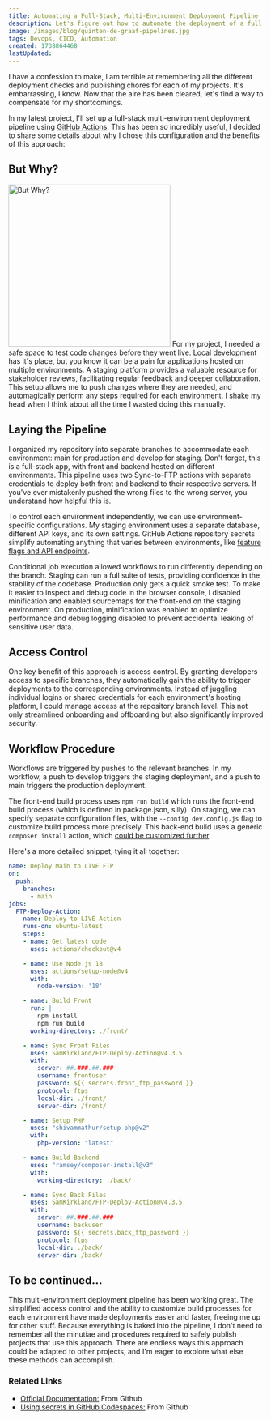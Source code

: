 ```yaml
---
title: Automating a Full-Stack, Multi-Environment Deployment Pipeline
description: Let's figure out how to automate the deployment of a full stack project using tailored configurations for different environments, without increasing developer workload or technical debt
image: /images/blog/quinten-de-graaf-pipelines.jpg
tags: Devops, CICD, Automation
created: 1738864468
lastUpdated:
---
```


I have a confession to make, I am terrible at remembering all the different deployment checks and publishing chores for each of my projects. It's embarrassing, I know. Now that the aire has been cleared, let's find a way to compensate for my shortcomings.

In my latest project, I'll set up a full-stack multi-environment deployment pipeline using [GitHub Actions](https://github.com/features/actions). This has been so incredibly useful, I decided to share some details about why I chose this configuration and the benefits of this approach:

## But Why?

<img alt="But Why?" width="320" src="/images/blog/but-why.jpg#right" >
For my project, I needed a safe space to test code changes before they went live. Local development has it's place, but you know it can be a pain for applications hosted on multiple environments. A staging platform provides a valuable resource for stakeholder reviews, facilitating regular feedback and deeper collaboration. This setup allows me to push changes where they are needed, and automagically perform any steps required for each environment. I shake my head when I think about all the time I wasted doing this manually.

## Laying the Pipeline

I organized my repository into separate branches to accommodate each environment: main for production and develop for staging. Don't forget, this is a full-stack app, with front and backend hosted on different environments. This pipeline uses two Sync-to-FTP actions with separate credentials to deploy both front and backend to their respective servers. If you've ever mistakenly pushed the wrong files to the wrong server, you understand how helpful this is.

To control each environment independently, we can use environment-specific configurations. My staging environment uses a separate database, different API keys, and its own settings. GitHub Actions repository secrets simplify automating anything that varies between environments, like [feature flags and API endpoints](https://docs.github.com/en/actions/security-for-github-actions/security-guides/using-secrets-in-github-actions).

Conditional job execution allowed workflows to run differently depending on the branch. Staging can run a full suite of tests, providing confidence in the stability of the codebase. Production only gets a quick smoke test. To make it easier to inspect and debug code in the browser console, I disabled minification and enabled sourcemaps for the front-end on the staging environment. On production, minification was enabled to optimize performance and debug logging disabled to prevent accidental leaking of sensitive user data.

## Access Control

One key benefit of this approach is access control. By granting developers access to specific branches, they automatically gain the ability to trigger deployments to the corresponding environments. Instead of juggling individual logins or shared credentials for each environment's hosting platform, I could manage access at the repository branch level. This not only streamlined onboarding and offboarding but also significantly improved security.

## Workflow Procedure

Workflows are triggered by pushes to the relevant branches. In my workflow, a push to develop triggers the staging deployment, and a push to main triggers the production deployment.

The front-end build process uses `npm run build` which runs the front-end build process (which is defined in package.json, silly). On staging, we can specify separate configuration files, with the `--config dev.config.js` flag to customize build process more precisely. This back-end build uses a generic `composer install` action, which [could be customized further](https://github.com/ramsey/composer-install).

Here's a more detailed snippet, tying it all together:

```YAML
name: Deploy Main to LIVE FTP
on:
  push:
    branches:
      - main
jobs:
  FTP-Deploy-Action:
    name: Deploy to LIVE Action
    runs-on: ubuntu-latest
    steps:
    - name: Get latest code
      uses: actions/checkout@v4

    - name: Use Node.js 18
      uses: actions/setup-node@v4
      with:
        node-version: '18'

    - name: Build Front
      run: |
        npm install
        npm run build
      working-directory: ./front/

    - name: Sync Front Files
      uses: SamKirkland/FTP-Deploy-Action@v4.3.5
      with:
        server: ##.###.##.###
        username: frontuser
        password: ${{ secrets.front_ftp_password }}
        protocol: ftps
        local-dir: ./front/
        server-dir: /front/

    - name: Setup PHP
      uses: "shivammathur/setup-php@v2"
      with:
        php-version: "latest"

    - name: Build Backend
      uses: "ramsey/composer-install@v3"
      with:
        working-directory: ./back/

    - name: Sync Back Files
      uses: SamKirkland/FTP-Deploy-Action@v4.3.5
      with:
        server: ##.###.##.###
        username: backuser
        password: ${{ secrets.back_ftp_password }}
        protocol: ftps
        local-dir: ./back/
        server-dir: /back/
```

## To be continued...

This multi-environment deployment pipeline has been working great. The simplified access control and the ability to customize build processes for each environment have made deployments easier and faster, freeing me up for other stuff. Because everything is baked into the pipeline, I don't need to remember all the minutiae and procedures required to safely publish projects that use this approach. There are endless ways this approach could be adapted to other projects, and I'm eager to explore what else these methods can accomplish.

### Related Links

- [Official Documentation:](https://docs.github.com/en/actions) From Github
- [Using secrets in GitHub Codespaces:](https://docs.github.com/en/codespaces/managing-codespaces-for-your-organization/managing-development-environment-secrets-for-your-repository-or-organization) From Github
